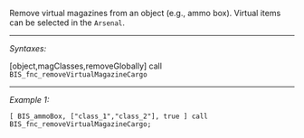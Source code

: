 Remove virtual magazines from an object (e.g., ammo box). Virtual items can be selected in the `Arsenal`.


---
*Syntaxes:*

[object,magClasses,removeGlobally] call `BIS_fnc_removeVirtualMagazineCargo`

---
*Example 1:*

```sqf
[ BIS_ammoBox, ["class_1","class_2"], true ] call BIS_fnc_removeVirtualMagazineCargo;
```